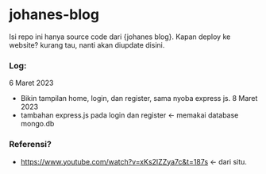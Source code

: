 # johanes-blog
Isi repo ini hanya source code dari {johanes blog}. Kapan deploy ke website? kurang tau, nanti akan diupdate disini.

### Log:
6 Maret 2023
- Bikin tampilan home, login, dan register, sama nyoba express js.
8 Maret 2023
- tambahan express.js pada login dan register <- memakai database mongo.db

### Referensi?
- https://www.youtube.com/watch?v=xKs2IZZya7c&t=187s <- dari situ.
